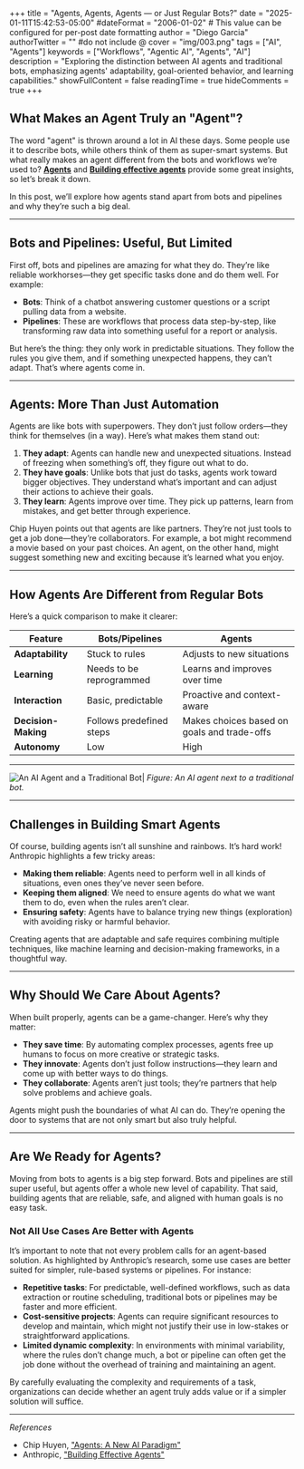 +++
title = "Agents, Agents, Agents — or Just Regular Bots?"
date = "2025-01-11T15:42:53-05:00"
#dateFormat = "2006-01-02" # This value can be configured for per-post date formatting
author = "Diego Garcia"
authorTwitter = "" #do not include @
cover = "img/003.png"
tags = ["AI", "Agents"]
keywords = ["Workflows", "Agentic AI", "Agents", "AI"]
description = "Exploring the distinction between AI agents and traditional bots, emphasizing agents' adaptability, goal-oriented behavior, and learning capabilities."
showFullContent = false
readingTime = true
hideComments = true
+++

## What Makes an Agent Truly an "Agent"?

The word "agent" is thrown around a lot in AI these days. Some people use it to describe bots, while others think of them as super-smart systems. But what really makes an agent different from the bots and workflows we’re used to? **[Agents](https://huyenchip.com/2025/01/07/agents.html)** and **[Building effective agents](https://www.anthropic.com/research/building-effective-agents)** provide some great insights, so let’s break it down.

In this post, we’ll explore how agents stand apart from bots and pipelines and why they’re such a big deal.

---

## Bots and Pipelines: Useful, But Limited

First off, bots and pipelines are amazing for what they do. They’re like reliable workhorses—they get specific tasks done and do them well. For example:

- **Bots**: Think of a chatbot answering customer questions or a script pulling data from a website.
- **Pipelines**: These are workflows that process data step-by-step, like transforming raw data into something useful for a report or analysis.

But here’s the thing: they only work in predictable situations. They follow the rules you give them, and if something unexpected happens, they can’t adapt. That’s where agents come in.

---

## Agents: More Than Just Automation

Agents are like bots with superpowers. They don’t just follow orders—they think for themselves (in a way). Here’s what makes them stand out:

1. **They adapt**: Agents can handle new and unexpected situations. Instead of freezing when something’s off, they figure out what to do.
2. **They have goals**: Unlike bots that just do tasks, agents work toward bigger objectives. They understand what’s important and can adjust their actions to achieve their goals.
3. **They learn**: Agents improve over time. They pick up patterns, learn from mistakes, and get better through experience.

Chip Huyen points out that agents are like partners. They’re not just tools to get a job done—they’re collaborators. For example, a bot might recommend a movie based on your past choices. An agent, on the other hand, might suggest something new and exciting because it’s learned what you enjoy.


---

## How Agents Are Different from Regular Bots

Here’s a quick comparison to make it clearer:

| Feature               | Bots/Pipelines                          | Agents                                      |
|-----------------------|-----------------------------------------|--------------------------------------------|
| **Adaptability**      | Stuck to rules                         | Adjusts to new situations                  |
| **Learning**          | Needs to be reprogrammed               | Learns and improves over time              |
| **Interaction**       | Basic, predictable                     | Proactive and context-aware                |
| **Decision-Making**   | Follows predefined steps               | Makes choices based on goals and trade-offs|
| **Autonomy**          | Low                                    | High                                       |

---

![An AI Agent and a Traditional Bot|](https://dgarciarieckhof.github.io/blog/img/003_1.png)
*Figure: An AI agent next to a traditional bot.*

---

## Challenges in Building Smart Agents

Of course, building agents isn’t all sunshine and rainbows. It’s hard work! Anthropic highlights a few tricky areas:

- **Making them reliable**: Agents need to perform well in all kinds of situations, even ones they’ve never seen before.
- **Keeping them aligned**: We need to ensure agents do what we want them to do, even when the rules aren’t clear.
- **Ensuring safety**: Agents have to balance trying new things (exploration) with avoiding risky or harmful behavior.

Creating agents that are adaptable and safe requires combining multiple techniques, like machine learning and decision-making frameworks, in a thoughtful way.

---

## Why Should We Care About Agents?

When built properly, agents can be a game-changer. Here’s why they matter:

- **They save time**: By automating complex processes, agents free up humans to focus on more creative or strategic tasks.
- **They innovate**: Agents don’t just follow instructions—they learn and come up with better ways to do things.
- **They collaborate**: Agents aren’t just tools; they’re partners that help solve problems and achieve goals.

Agents might push the boundaries of what AI can do. They’re opening the door to systems that are not only smart but also truly helpful.

---

## Are We Ready for Agents?

Moving from bots to agents is a big step forward. Bots and pipelines are still super useful, but agents offer a whole new level of capability. That said, building agents that are reliable, safe, and aligned with human goals is no easy task.

### Not All Use Cases Are Better with Agents

It’s important to note that not every problem calls for an agent-based solution. As highlighted by Anthropic’s research, some use cases are better suited for simpler, rule-based systems or pipelines. For instance:

- **Repetitive tasks**: For predictable, well-defined workflows, such as data extraction or routine scheduling, traditional bots or pipelines may be faster and more efficient.
- **Cost-sensitive projects**: Agents can require significant resources to develop and maintain, which might not justify their use in low-stakes or straightforward applications.
- **Limited dynamic complexity**: In environments with minimal variability, where the rules don’t change much, a bot or pipeline can often get the job done without the overhead of training and maintaining an agent.

By carefully evaluating the complexity and requirements of a task, organizations can decide whether an agent truly adds value or if a simpler solution will suffice.

---

*References*  
- Chip Huyen, ["Agents: A New AI Paradigm"](https://huyenchip.com/2025/01/07/agents.html)  
- Anthropic, ["Building Effective Agents"](https://www.anthropic.com/research/building-effective-agents)
